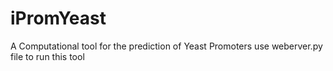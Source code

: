 # iPromYeast
A Computational tool for the prediction of Yeast Promoters
use weberver.py file to run this tool

